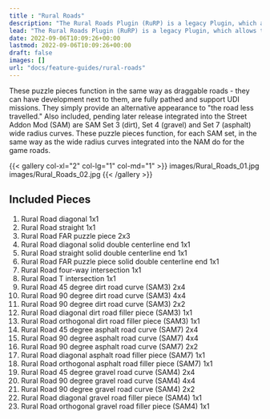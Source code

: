 ```yaml
---
title : "Rural Roads"
description: "The Rural Roads Plugin (RuRP) is a legacy Plugin, which allows the inclusion of US/Canada style dashed road lines into rural areas of quads and cities. "
lead: "The Rural Roads Plugin (RuRP) is a legacy Plugin, which allows the inclusion of US/Canada style dashed road lines into rural areas of quads and cities. "
date: 2022-09-06T10:09:26+00:00
lastmod: 2022-09-06T10:09:26+00:00
draft: false
images: []
url: "docs/feature-guides/rural-roads"
---
```


These puzzle pieces function in the same way as draggable roads - they can have development next to them, are fully pathed and support UDI missions. They simply provide an alternative appearance to "the road less travelled." Also included, pending later release integrated into the Street Addon Mod (SAM) are SAM Set 3 (dirt), Set 4 (gravel) and Set 7 (asphalt) wide radius curves. These puzzle pieces function, for each SAM set, in the same way as the wide radius curves integrated into the NAM do for the game roads.

{{< gallery col-xl="2" col-lg="1" col-md="1" >}}
images/Rural_Roads_01.jpg
images/Rural_Roads_02.jpg
{{< /gallery >}}

## Included Pieces

1. Rural Road diagonal 1x1
2. Rural Road straight 1x1
3. Rural Road FAR puzzle piece 2x3
4. Rural Road diagonal solid double centerline end 1x1
5. Rural Road straight solid double centerline end 1x1
6. Rural Road FAR puzzle piece solid double centerline end 1x1
7. Rural Road four-way intersection 1x1
8. Rural Road T intersection 1x1
9. Rural Road 45 degree dirt road curve (SAM3) 2x4
10. Rural Road 90 degree dirt road curve (SAM3) 4x4
11. Rural Road 90 degree dirt road curve (SAM3) 2x2
12. Rural Road diagonal dirt road filler piece (SAM3) 1x1
13. Rural Road orthogonal dirt road filler piece (SAM3) 1x1
14. Rural Road 45 degree asphalt road curve (SAM7) 2x4
15. Rural Road 90 degree asphalt road curve (SAM7) 4x4
16. Rural Road 90 degree asphalt road curve (SAM7) 2x2
17. Rural Road diagonal asphalt road filler piece (SAM7) 1x1
18. Rural Road orthogonal asphalt road filler piece (SAM7) 1x1
19. Rural Road 45 degree gravel road curve (SAM4) 2x4
20. Rural Road 90 degree gravel road curve (SAM4) 4x4
21. Rural Road 90 degree gravel road curve (SAM4) 2x2
22. Rural Road diagonal gravel road filler piece (SAM4) 1x1
23. Rural Road orthogonal gravel road filler piece (SAM4) 1x1
